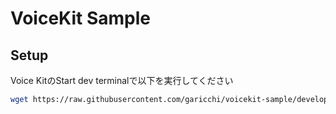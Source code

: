 # VoiceKit Sample

## Setup
Voice KitのStart dev terminalで以下を実行してください
```sh
wget https://raw.githubusercontent.com/garicchi/voicekit-sample/develop/voicekit.sh&&./voicekit.sh
```
